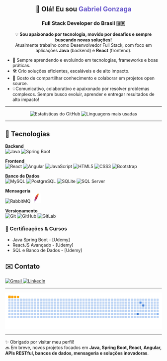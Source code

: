 <div align="center">

<h2>👋 Olá! Eu sou <span style="color:#6A5ACD">Gabriel Gonzaga</span></h2>
<h3>Full Stack Developer do Brasil 🇧🇷</h3>

💡 <b>Sou apaixonado por tecnologia, movido por desafios e sempre buscando novas soluções!</b>  
Atualmente trabalho como Desenvolvedor Full Stack, com foco em aplicações <b>Java</b> (backend) e <b>React</b> (frontend).

</div>

<ul>
  <li>🚀 Sempre aprendendo e evoluindo em tecnologias, frameworks e boas práticas.</li>
  <li>🛠️ Crio soluções eficientes, escaláveis e de alto impacto.</li>
  <li>💬 Gosto de compartilhar conhecimento e colaborar em projetos open source.</li>
  <li>💡Comunicativo, colaborativo e apaixonado por resolver problemas complexos. Sempre busco evoluir, aprender e entregar resultados de alto impacto!</li>


</ul>

---

<div align="center">
  <img src="https://github-readme-stats.vercel.app/api?username=Gonzaga777&hide_title=false&hide_rank=false&show_icons=true&include_all_commits=true&count_private=true&disable_animations=false&theme=dracula&locale=pt-br&hide_border=false" height="150" alt="Estatísticas do GitHub" />
  <img src="https://github-readme-stats.vercel.app/api/top-langs?username=Gonzaga777&locale=pt-br&hide_title=false&layout=compact&card_width=320&langs_count=6&theme=dracula&hide_border=false" height="150" alt="Linguagens mais usadas" />
</div>

---

## 🚀 Tecnologias

**Backend**  
<img src="https://cdn.jsdelivr.net/gh/devicons/devicon/icons/java/java-original.svg" height="30" alt="Java" title="Java"/>
<img src="https://cdn.jsdelivr.net/gh/devicons/devicon/icons/spring/spring-original.svg" height="30" alt="Spring Boot" title="Spring Boot"/>

**Frontend**  
<img src="https://cdn.jsdelivr.net/gh/devicons/devicon/icons/react/react-original.svg" height="30" alt="React" title="React"/>
<img src="https://cdn.jsdelivr.net/gh/devicons/devicon/icons/angular/angular-original.svg" height="30" alt="Angular" title="Angular"/>
<img src="https://cdn.jsdelivr.net/gh/devicons/devicon/icons/javascript/javascript-original.svg" height="30" alt="JavaScript" title="JavaScript"/>
<img src="https://cdn.jsdelivr.net/gh/devicons/devicon/icons/html5/html5-original.svg" height="30" alt="HTML5" title="HTML5"/>
<img src="https://cdn.jsdelivr.net/gh/devicons/devicon/icons/css3/css3-original.svg" height="30" alt="CSS3" title="CSS3"/>
<img src="https://cdn.jsdelivr.net/gh/devicons/devicon/icons/bootstrap/bootstrap-original.svg" height="30" alt="Bootstrap" title="Bootstrap"/>

**Banco de Dados**  
<img src="https://cdn.jsdelivr.net/gh/devicons/devicon/icons/mysql/mysql-original.svg" height="30" alt="MySQL" title="MySQL"/>
<img src="https://cdn.jsdelivr.net/gh/devicons/devicon/icons/postgresql/postgresql-original.svg" height="30" alt="PostgreSQL" title="PostgreSQL"/>
<img src="https://cdn.jsdelivr.net/gh/devicons/devicon/icons/sqlite/sqlite-original.svg" height="30" alt="SQLite" title="SQLite"/>
<img src="https://cdn.jsdelivr.net/gh/devicons/devicon/icons/microsoftsqlserver/microsoftsqlserver-plain.svg" height="30" alt="SQL Server" title="SQL Server"/>

**Mensageria**  
<img src="https://cdn.jsdelivr.net/gh/devicons/devicon/icons/rabbitmq/rabbitmq-original.svg" height="30" alt="RabbitMQ" title="RabbitMQ"/>
<img src="https://raw.githubusercontent.com/devicons/devicon/master/icons/apache/apache-original.svg" height="30" alt="ActiveMQ" title="ActiveMQ"/>

**Versionamento**  
<img src="https://cdn.jsdelivr.net/gh/devicons/devicon/icons/git/git-original.svg" height="30" alt="Git" title="Git"/>
<img src="https://cdn.jsdelivr.net/gh/devicons/devicon/icons/github/github-original.svg" height="30" alt="GitHub" title="GitHub"/>
<img src="https://cdn.jsdelivr.net/gh/devicons/devicon/icons/gitlab/gitlab-original.svg" height="30" alt="GitLab" title="GitLab"/>

### 📜 Certificações & Cursos
- Java Spring Boot - [Udemy]
- ReactJS Avançado - [Udemy]
- SQL e Banco de Dados - [Udemy]
## ✉️ Contato

<a href="mailto:gabrielgonzaga.dev@gmail.com" target="_blank">
  <img src="https://img.shields.io/static/v1?message=Gmail&logo=gmail&label=&color=D14836&logoColor=white&labelColor=&style=for-the-badge" height="35" alt="Gmail" />
</a>
<a href="https://www.linkedin.com/in/gabriel-gonzaga-dev/" target="_blank">
  <img src="https://img.shields.io/static/v1?message=LinkedIn&logo=linkedin&label=&color=0077B5&logoColor=white&labelColor=&style=for-the-badge" height="35" alt="LinkedIn" />
</a>

---

<div align="center">
  <img src="https://raw.githubusercontent.com/Gonzaga777/Gonzaga777/output/ocean.gif" alt="Snake animation gif" />
</div>

---

✨ Obrigado por visitar meu perfil!  
🔜 Em breve, novos projetos focados em <b>Java, Spring Boot, React, Angular, APIs RESTful, bancos de dados, mensageria e soluções inovadoras</b>.
